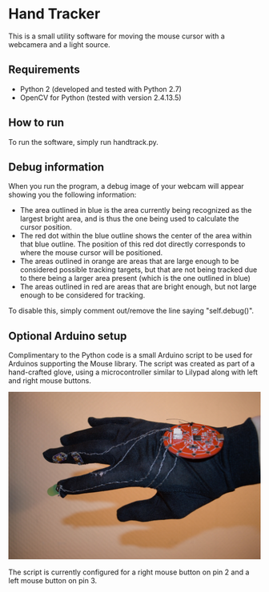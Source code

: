 # Hand Tracker
This is a small utility software for moving the mouse cursor with a webcamera and a light source.

## Requirements
* Python 2 (developed and tested with Python 2.7)
* OpenCV for Python (tested with version 2.4.13.5)

## How to run
To run the software, simply run handtrack.py.

## Debug information
When you run the program, a debug image of your webcam will appear showing you the following information:
* The area outlined in blue is the area currently being recognized as the largest bright area, and is thus the one being used to calculate the cursor position.
* The red dot within the blue outline shows the center of the area within that blue outline. The position of this red dot directly corresponds to where the mouse cursor will be positioned.
* The areas outlined in orange are areas that are large enough to be considered possible tracking targets, but that are not being tracked due to there being a larger area present (which is the one outlined in blue)
* The areas outlined in red are areas that are bright enough, but not large enough to be considered for tracking.

To disable this, simply comment out/remove the line saying "self.debug()".

## Optional Arduino setup
Complimentary to the Python code is a small Arduino script to be used for Arduinos supporting the Mouse library. The script was created as part of a hand-crafted glove, using a microcontroller similar to Lilypad along with left and right mouse buttons. 

![Image of the hand-crafted glove](glove.jpg)

The script is currently configured for a right mouse button on pin 2 and a left mouse button on pin 3. 
